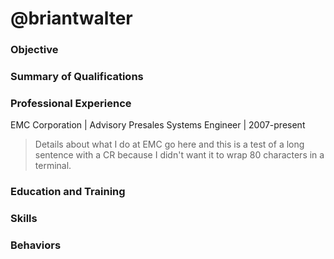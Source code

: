 # @briantwalter

### Objective

### Summary of Qualifications

### Professional Experience

EMC Corporation | Advisory Presales Systems Engineer | 2007-present

> Details about what I do at EMC go here and this is a test of a long sentence
with a CR because I didn't want it to wrap 80 characters in a terminal.


### Education and Training

### Skills

### Behaviors
